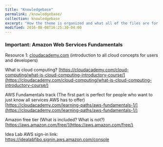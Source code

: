 ```yaml
---
title: "Knowledgebase"
permalink: /knowledgebase/
collection: knowledgebase
excerpt: "How the theme is organized and what all of the files are for."
modified: 2016-08-08T16:25:30-04:00
---
```


### Important: Amazon Web Services Fundamentals

Resource 1: [cloudacademy.com](https://cloudacademy.com)
(introduction to all cloud concepts for users and developers)

What is cloud computing?
[https://cloudacademy.com/cloud-computing/what-is-cloud-computing-introductory-course/](https://cloudacademy.com/cloud-computing/what-is-cloud-computing-introductory-course/)

AWS Fundamentals track (The first part is perfect for people who want to just know all services AWS has to offer)
[https://cloudacademy.com/learning-paths/aws-fundamentals-1/](https://cloudacademy.com/learning-paths/aws-fundamentals-1/)

Amazon free tier (What is included? What is not?)
[https://aws.amazon.com/free/](https://aws.amazon.com/free/)

Idea Lab AWS sign-in link: https://idealabfibo.signin.aws.amazon.com/console
